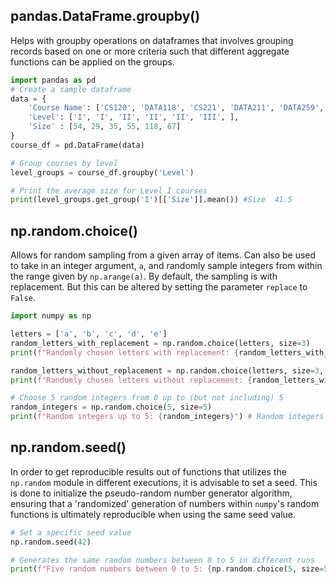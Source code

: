 ## pandas.DataFrame.groupby()
Helps with groupby operations on dataframes that involves grouping records based on one or more criteria such that different aggregate functions can be applied on the groups.  

```python
import pandas as pd
# Create a sample dataframe
data = {
    'Course Name': ['CS120', 'DATA118', 'CS221', 'DATA211', 'DATA259', 'CS340'],
    'Level': ['I', 'I', 'II', 'II', 'II', 'III', ],
    'Size' : [54, 29, 35, 55, 118, 67]
}
course_df = pd.DataFrame(data)

# Group courses by level
level_groups = course_df.groupby('Level')

# Print the average size for Level I courses
print(level_groups.get_group('I')[['Size']].mean()) #Size  41.5
```

## np.random.choice()
Allows for random sampling from a given array of items. Can also be used to take in an integer argument, `a`, and randomly sample integers from within the range given by `np.arange(a)`. By default, the sampling is with replacement. But this can be altered by setting the parameter `replace` to `False`.

```python
import numpy as np

letters = ['a', 'b', 'c', 'd', 'e']
random_letters_with_replacement = np.random.choice(letters, size=3)
print(f"Randomly chosen letters with replacement: {random_letters_with_replacement}") # Randomly chosen letters with replacement: ['a' 'c' 'c']

random_letters_without_replacement = np.random.choice(letters, size=3, replace=False)
print(f"Randomly chosen letters without replacement: {random_letters_without_replacement}") # Randomly chosen letters without replacement: ['e' 'd' 'b']

# Choose 5 random integers from 0 up to (but not including) 5
random_integers = np.random.choice(5, size=5)
print(f"Random integers up to 5: {random_integers}") # Random integers up to 5: [1 4 2 0 1]
```

## np.random.seed()
In order to get reproducible results out of functions that utilizes the `np.random` module in different executions, it is advisable to set a seed. This is done to initialize the pseudo-random number generator algorithm, ensuring that a 'randomized' generation of numbers within `numpy`'s random functions is ultimately reproducible when using the same seed value.

```python
# Set a specific seed value
np.random.seed(42)

# Generates the same random numbers between 0 to 5 in different runs
print(f"Five random numbers between 0 to 5: {np.random.choice(5, size=5)}") # Five random numbers between 0 to 5: [3 4 2 4 4]
```